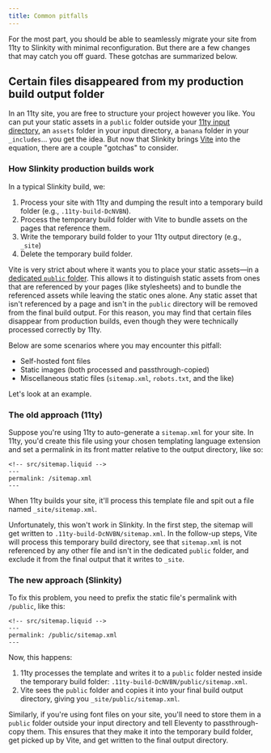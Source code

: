 ```yaml
---
title: Common pitfalls
---
```


For the most part, you should be able to seamlessly migrate your site from 11ty to Slinkity with minimal reconfiguration. But there are a few changes that may catch you off guard. These gotchas are summarized below.

## Certain files disappeared from my production build output folder

In an 11ty site, you are free to structure your project however you like. You can put your static assets in a `public` folder outside your [11ty input directory]((https://www.11ty.dev/docs/config/#input-directory)), an `assets` folder in your input directory, a `banana` folder in your `_includes`... you get the idea. But now that Slinkity brings [Vite](https://vitejs.dev/) into the equation, there are a couple "gotchas" to consider.
### How Slinkity production builds work

In a typical Slinkity build, we:

1. Process your site with 11ty and dumping the result into a temporary build folder (e.g., `.11ty-build-DcNVBN`).
2. Process the temporary build folder with Vite to bundle assets on the pages that reference them.
3. Write the temporary build folder to your 11ty output directory (e.g., `_site`)
4. Delete the temporary build folder.

Vite is very strict about where it wants you to place your static assets—in a [dedicated `public` folder](https://vitejs.dev/guide/assets.html#the-public-directory). This allows it to distinguish static assets from ones that are referenced by your pages (like stylesheets) and to bundle the referenced assets while leaving the static ones alone. Any static asset that isn't referenced by a page and isn't in the `public` directory will be removed from the final build output. For this reason, you may find that certain files disappear from production builds, even though they were technically processed correctly by 11ty.

Below are some scenarios where you may encounter this pitfall:

- Self-hosted font files
- Static images (both processed and passthrough-copied)
- Miscellaneous static files (`sitemap.xml`, `robots.txt`, and the like)

Let's look at an example.

### The old approach (11ty)

Suppose you're using 11ty to auto-generate a `sitemap.xml` for your site. In 11ty, you'd create this file using your chosen templating language extension and set a permalink in its front matter relative to the output directory, like so:

```liquid
<!-- src/sitemap.liquid -->
---
permalink: /sitemap.xml
---
```

When 11ty builds your site, it'll process this template file and spit out a file named `_site/sitemap.xml`.

Unfortunately, this won't work in Slinkity. In the first step, the sitemap will get written to `.11ty-build-DcNVBN/sitemap.xml`. In the follow-up steps, Vite will process this temporary build directory, see that `sitemap.xml` is not referenced by any other file and isn't in the dedicated `public` folder, and exclude it from the final output that it writes to `_site`.

### The new approach (Slinkity)

To fix this problem, you need to prefix the static file's permalink with `/public`, like this:

```liquid
<!-- src/sitemap.liquid -->
---
permalink: /public/sitemap.xml
---
```

Now, this happens:

1. 11ty processes the template and writes it to a `public` folder nested inside the temporary build folder: `.11ty-build-DcNVBN/public/sitemap.xml`.
2. Vite sees the `public` folder and copies it into your final build output directory, giving you `_site/public/sitemap.xml`.

Similarly, if you're using font files on your site, you'll need to store them in a `public` folder outside your input directory and tell Eleventy to passthrough-copy them. This ensures that they make it into the temporary build folder, get picked up by Vite, and get written to the final output directory.
